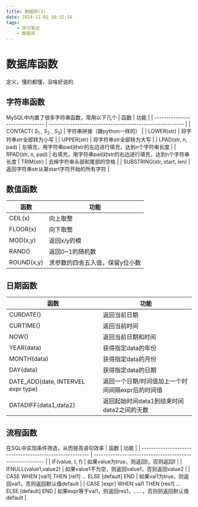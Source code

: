 ```yaml
---
title: 数据库(3)
date: 2024-11-01 10:32:34
tags:
    - 学习笔记
    - 数据库
---
```

# 数据库函数
定义，懂的都懂，没啥好说的
## 字符串函数
MySQL中内置了很多字符串函数，常用以下几个
| 函数                            | 功能                                                      |
| ------------------------------- | --------------------------------------------------------- |
| CONTACT( $S_1$ , $S_2$ , $S_3$) | 字符串拼接（跟python一样的）                              |
| LOWER(str)                      | 将字符串str全部转为小写                                   |
| UPPER(str)                      | 将字符串str全部转为大写                                   |
| LPAD(str, n, pad)               | 左填充，用字符串pad对str的左边进行填充，达到n个字符串长度 |
| RPAD(str, n, pad)               | 右填充，用字符串pad对str的右边进行填充，达到n个字符串长度 | TRIM(str) | 去掉字符串头部和尾部的空格 |
| SUBSTRING(str, start, len)      | 返回字符串str从第start字符开始的所有字符                  |

## 数值函数
| 函数       | 功能                            |
| ---------- | ------------------------------- |
| CEIL(x)    | 向上取整                        |
| FLOOR(x)   | 向下取整                        |
| MOD(x,y)   | 返回x/y的模                     |
| RAND()     | 返回0~1的随机数                 |
| ROUND(x,y) | 求参数的四舍五入值，保留y位小数 |

## 日期函数
| 函数                               | 功能                                              |
| ---------------------------------- | ------------------------------------------------- |
| CURDATE()                          | 返回当前日期                                      |
| CURTIME()                          | 返回当前时间                                      |
| NOW()                              | 返回当前日期和时间                                |
| YEAR(data)                         | 获得指定data的年份                                |
| MONTH(data)                        | 获得指定data的月份                                |
| DAY(data)                          | 获得指定data的日期                                |
| DATE_ADD(date, INTERVEL expr type) | 返回一个日期/时间值加上一个时间间隔expr后的时间值 |
| DATADIFF(data1,data2)              | 返回起始时间data1到结束时间data2之间的天数        |

## 流程函数
在SQL中实现条件筛选，从而提高语句效率
| 函数                                                     | 功能                                                      |
| -------------------------------------------------------- | --------------------------------------------------------- |
| IF(value, t, f)                                          | 如果value为true，则返回t，否则返回f                       |
| IFNULL(value1,value2)                                    | 如果value1不为空，则返回value1，否则返回value2            |
| CASE WHEN [val1] THEN [rel1] ... ELSE [default]  END     | 如果val1为true，则返回val1，否则返回默认值default         |
| CASE [expr] WHEN val1 THEN [res1] ... ELSE [default] END | 如果expr等于val1，则返回res1，……，否则则返回默认值default |


